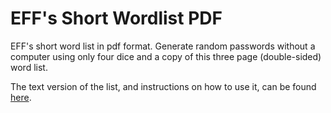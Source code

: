 # EFF's Short Wordlist PDF
EFF's short word list in pdf format.  Generate random passwords without a computer using only four dice and a copy of this three page (double-sided) word list.

The text version of the list, and instructions on how to use it, can be found [here](https://www.eff.org/deeplinks/2016/07/new-wordlists-random-passphrases).

